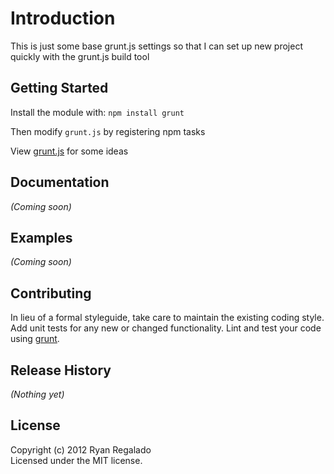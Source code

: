 # Introduction

This is just some base grunt.js settings so that I can set up new project quickly with the grunt.js build tool

## Getting Started
Install the module with: `npm install grunt`

Then modify `grunt.js` by registering npm tasks

View [grunt.js](https://github.com/design48/gruntjs-scaffold/blob/master/grunt.js) for some ideas 

## Documentation
_(Coming soon)_

## Examples
_(Coming soon)_

## Contributing
In lieu of a formal styleguide, take care to maintain the existing coding style. Add unit tests for any new or changed functionality. Lint and test your code using [grunt](https://github.com/gruntjs/grunt).

## Release History
_(Nothing yet)_

## License
Copyright (c) 2012 Ryan Regalado  
Licensed under the MIT license.
